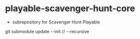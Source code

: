 # playable-scavenger-hunt-core

-   subrepository for Scavenger Hunt Playable

git submodule update --init // --recursive
